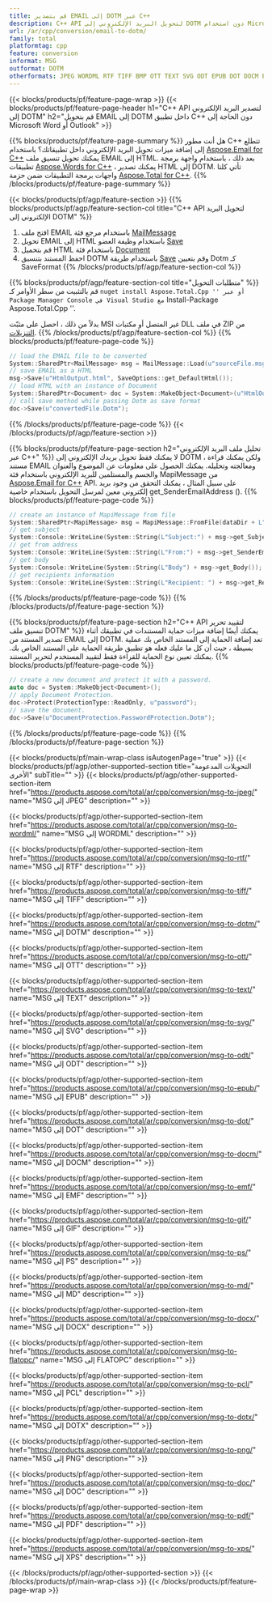 ```yaml
---
title: قم بتصدير EMAIL إلى DOTM عبر C++
description: C++ API لتحويل البريد الإلكتروني إلى DOTM دون استخدام Microsoft Word أو Outlook
url: /ar/cpp/conversion/email-to-dotm/
family: total
platformtag: cpp
feature: conversion
informat: MSG
outformat: DOTM
otherformats: JPEG WORDML RTF TIFF BMP OTT TEXT SVG ODT EPUB DOT DOCM EMF GIF PS MD DOCX FLATOPC PCL DOTX PNG DOC PDF XPS
---
```

{{< blocks/products/pf/feature-page-wrap >}}
{{< blocks/products/pf/feature-page-header h1="C++ API لتصدير البريد الإلكتروني إلى DOTM" h2="قم بتحويل EMAIL إلى DOTM داخل تطبيق C++ دون الحاجة إلى Microsoft Word أو Outlook" >}}

{{% blocks/products/pf/feature-page-summary %}}
هل أنت مطور C++ تتطلع إلى إضافة ميزات تحويل البريد الإلكتروني داخل تطبيقاتك؟ باستخدام [Aspose.Email for C++](https://products.aspose.com/email/cpp/) يمكنك تحويل تنسيق ملف EMAIL إلى HTML. بعد ذلك ، باستخدام واجهة برمجة تطبيقات [Aspose.Words for C++](https://products.aspose.com/words/cpp/) ، يمكنك تصدير HTML إلى DOTM. تأتي كلتا واجهات برمجة التطبيقات ضمن حزمة [Aspose.Total for C++](https://products.aspose.com/total/cpp/). 
{{% /blocks/products/pf/feature-page-summary  %}}

{{< blocks/products/pf/agp/feature-section >}}
{{% blocks/products/pf/agp/feature-section-col title="C++ API لتحويل البريد الإلكتروني إلى DOTM" %}}
1. افتح ملف EMAIL باستخدام مرجع فئة [MailMessage](https://reference.aspose.com/email/cpp/class/aspose.email.mail_message)
2. تحويل EMAIL إلى HTML باستخدام وظيفة العضو [Save](https://reference.aspose.com/email/cpp/class/aspose.email.mail_message#a7e7c6b50c8db5a8bcc6934db02b4a786)
3. قم بتحميل HTML باستخدام فئة [Document](https://reference.aspose.com/words/cpp/class/aspose.words.document)
4. احفظ المستند بتنسيق DOTM باستخدام طريقة [Save](https://reference.aspose.com/words/cpp/class/aspose.words.document#save_string_saveformat) وقم بتعيين Dotm كـ SaveFormat
{{% /blocks/products/pf/agp/feature-section-col %}}

{{% blocks/products/pf/agp/feature-section-col title="متطلبات التحويل" %}}
قم بالتثبيت من سطر الأوامر كـ `` nuget install Aspose.Total.Cpp '' أو عبر Package Manager Console في Visual Studio مع `` Install-Package Aspose.Total.Cpp ''.

بدلاً من ذلك ، احصل على مثبّت MSI غير المتصل أو مكتبات DLL في ملف ZIP من [التنزيلات](https://downloads.aspose.com/total/cpp).
{{% /blocks/products/pf/agp/feature-section-col %}}
{{% blocks/products/pf/feature-page-code %}}

```cpp
// load the EMAIL file to be converted
System::SharedPtr<MailMessage> msg = MailMessage::Load(u"sourceFile.msg");
// save EMAIL as a HTML 
msg->Save(u"HtmlOutput.html", SaveOptions::get_DefaultHtml());  
// load HTML with an instance of Document
System::SharedPtr<Document> doc = System::MakeObject<Document>(u"HtmlOutput.html");
// call save method while passing Dotm as save format
doc->Save(u"convertedFile.Dotm");
```

{{% /blocks/products/pf/feature-page-code %}}
{{< /blocks/products/pf/agp/feature-section >}}

{{% blocks/products/pf/feature-page-section  h2="تحليل ملف البريد الإلكتروني عبر C++" %}}
لا يمكنك فقط تحويل بريدك الإلكتروني إلى DOTM ، ولكن يمكنك قراءة مستند EMAIL ومعالجته وتحليله. يمكنك الحصول على معلومات عن الموضوع والعنوان والجسم والمستلمين للبريد الإلكتروني باستخدام فئة MapiMessage من [Aspose.Email for C++](https://products.aspose.com/email/cpp/) API. على سبيل المثال ، يمكنك التحقق من وجود بريد إلكتروني معين لمرسل التحويل باستخدام خاصية get_SenderEmailAddress ().
{{% blocks/products/pf/feature-page-code %}}

```cpp
// create an instance of MapiMessage from file
System::SharedPtr<MapiMessage> msg = MapiMessage::FromFile(dataDir + L"message.msg");
// get subject
System::Console::WriteLine(System::String(L"Subject:") + msg->get_Subject());
// get from address
System::Console::WriteLine(System::String(L"From:") + msg->get_SenderEmailAddress());
// get body
System::Console::WriteLine(System::String(L"Body") + msg->get_Body());
// get recipients information
System::Console::WriteLine(System::String(L"Recipient: ") + msg->get_Recipients());
```
{{% /blocks/products/pf/feature-page-code  %}}
{{% /blocks/products/pf/feature-page-section %}}

{{% blocks/products/pf/feature-page-section  h2="C++ API لتقييد تحرير تنسيق ملف DOTM" %}}
يمكنك أيضًا إضافة ميزات حماية المستندات في تطبيقك أثناء تصدير المستند من EMAIL إلى DOTM. تعد إضافة الحماية إلى المستند الخاص بك عملية بسيطة ، حيث أن كل ما عليك فعله هو تطبيق طريقة الحماية على المستند الخاص بك. يمكنك تعيين نوع الحماية للقراءة فقط لتقييد المستخدم لتحرير المستند.
{{% blocks/products/pf/feature-page-code %}}

```cpp
// create a new document and protect it with a password.
auto doc = System::MakeObject<Document>();
// apply Document Protection.
doc->Protect(ProtectionType::ReadOnly, u"password");
// save the document.
doc->Save(u"DocumentProtection.PasswordProtection.Dotm");
```
{{% /blocks/products/pf/feature-page-code  %}}
{{% /blocks/products/pf/feature-page-section %}}

{{< blocks/products/pf/main-wrap-class isAutogenPage="true" >}}
{{< blocks/products/pf/agp/other-supported-section title="التحويلات المدعومة الأخرى" subTitle="" >}}
{{< blocks/products/pf/agp/other-supported-section-item href="https://products.aspose.com/total/ar/cpp/conversion/msg-to-jpeg/" name="MSG إلى JPEG" description="" >}}

{{< blocks/products/pf/agp/other-supported-section-item href="https://products.aspose.com/total/ar/cpp/conversion/msg-to-wordml/" name="MSG إلى WORDML" description="" >}}

{{< blocks/products/pf/agp/other-supported-section-item href="https://products.aspose.com/total/ar/cpp/conversion/msg-to-rtf/" name="MSG إلى RTF" description="" >}}

{{< blocks/products/pf/agp/other-supported-section-item href="https://products.aspose.com/total/ar/cpp/conversion/msg-to-tiff/" name="MSG إلى TIFF" description="" >}}

{{< blocks/products/pf/agp/other-supported-section-item href="https://products.aspose.com/total/ar/cpp/conversion/msg-to-dotm/" name="MSG إلى DOTM" description="" >}}

{{< blocks/products/pf/agp/other-supported-section-item href="https://products.aspose.com/total/ar/cpp/conversion/msg-to-ott/" name="MSG إلى OTT" description="" >}}

{{< blocks/products/pf/agp/other-supported-section-item href="https://products.aspose.com/total/ar/cpp/conversion/msg-to-text/" name="MSG إلى TEXT" description="" >}}

{{< blocks/products/pf/agp/other-supported-section-item href="https://products.aspose.com/total/ar/cpp/conversion/msg-to-svg/" name="MSG إلى SVG" description="" >}}

{{< blocks/products/pf/agp/other-supported-section-item href="https://products.aspose.com/total/ar/cpp/conversion/msg-to-odt/" name="MSG إلى ODT" description="" >}}

{{< blocks/products/pf/agp/other-supported-section-item href="https://products.aspose.com/total/ar/cpp/conversion/msg-to-epub/" name="MSG إلى EPUB" description="" >}}

{{< blocks/products/pf/agp/other-supported-section-item href="https://products.aspose.com/total/ar/cpp/conversion/msg-to-dot/" name="MSG إلى DOT" description="" >}}

{{< blocks/products/pf/agp/other-supported-section-item href="https://products.aspose.com/total/ar/cpp/conversion/msg-to-docm/" name="MSG إلى DOCM" description="" >}}

{{< blocks/products/pf/agp/other-supported-section-item href="https://products.aspose.com/total/ar/cpp/conversion/msg-to-emf/" name="MSG إلى EMF" description="" >}}

{{< blocks/products/pf/agp/other-supported-section-item href="https://products.aspose.com/total/ar/cpp/conversion/msg-to-gif/" name="MSG إلى GIF" description="" >}}

{{< blocks/products/pf/agp/other-supported-section-item href="https://products.aspose.com/total/ar/cpp/conversion/msg-to-ps/" name="MSG إلى PS" description="" >}}

{{< blocks/products/pf/agp/other-supported-section-item href="https://products.aspose.com/total/ar/cpp/conversion/msg-to-md/" name="MSG إلى MD" description="" >}}

{{< blocks/products/pf/agp/other-supported-section-item href="https://products.aspose.com/total/ar/cpp/conversion/msg-to-docx/" name="MSG إلى DOCX" description="" >}}

{{< blocks/products/pf/agp/other-supported-section-item href="https://products.aspose.com/total/ar/cpp/conversion/msg-to-flatopc/" name="MSG إلى FLATOPC" description="" >}}

{{< blocks/products/pf/agp/other-supported-section-item href="https://products.aspose.com/total/ar/cpp/conversion/msg-to-pcl/" name="MSG إلى PCL" description="" >}}

{{< blocks/products/pf/agp/other-supported-section-item href="https://products.aspose.com/total/ar/cpp/conversion/msg-to-dotx/" name="MSG إلى DOTX" description="" >}}

{{< blocks/products/pf/agp/other-supported-section-item href="https://products.aspose.com/total/ar/cpp/conversion/msg-to-png/" name="MSG إلى PNG" description="" >}}

{{< blocks/products/pf/agp/other-supported-section-item href="https://products.aspose.com/total/ar/cpp/conversion/msg-to-doc/" name="MSG إلى DOC" description="" >}}

{{< blocks/products/pf/agp/other-supported-section-item href="https://products.aspose.com/total/ar/cpp/conversion/msg-to-pdf/" name="MSG إلى PDF" description="" >}}

{{< blocks/products/pf/agp/other-supported-section-item href="https://products.aspose.com/total/ar/cpp/conversion/msg-to-xps/" name="MSG إلى XPS" description="" >}}


{{< /blocks/products/pf/agp/other-supported-section >}}
{{< /blocks/products/pf/main-wrap-class >}}
{{< /blocks/products/pf/feature-page-wrap >}}